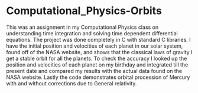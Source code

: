 Computational_Physics-Orbits
=========================================

This was an assignment in my Computational Physics class on understanding time integration and solving
time dependent differential equations. The project was done completely in C with standard C libraries. 
I have the initial position and velocities of each planet in our solar system, found off of the NASA
website, and shows that the classical laws of gravity I get a stable orbit for all the planets. To check
the accuracy I looked up the position and velocities of each planet on my birthday and integrated till the
present date and compared my results with the actual data found on the NASA website. Lastly the code
demonstrates orbital procession of Mercury with and without corrections due to General relativity.